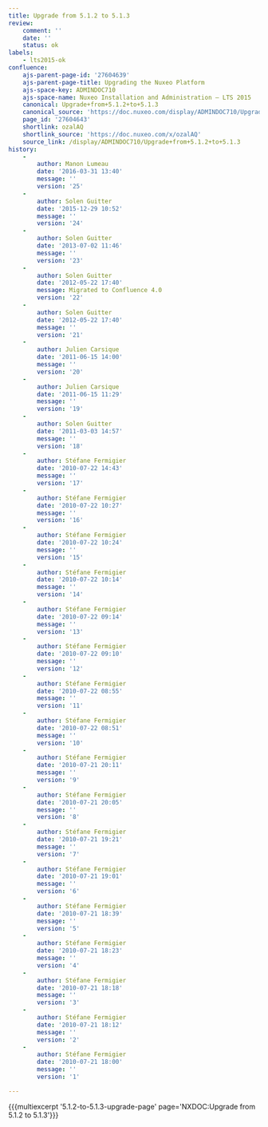 ```yaml
---
title: Upgrade from 5.1.2 to 5.1.3
review:
    comment: ''
    date: ''
    status: ok
labels:
    - lts2015-ok
confluence:
    ajs-parent-page-id: '27604639'
    ajs-parent-page-title: Upgrading the Nuxeo Platform
    ajs-space-key: ADMINDOC710
    ajs-space-name: Nuxeo Installation and Administration — LTS 2015
    canonical: Upgrade+from+5.1.2+to+5.1.3
    canonical_source: 'https://doc.nuxeo.com/display/ADMINDOC710/Upgrade+from+5.1.2+to+5.1.3'
    page_id: '27604643'
    shortlink: ozalAQ
    shortlink_source: 'https://doc.nuxeo.com/x/ozalAQ'
    source_link: /display/ADMINDOC710/Upgrade+from+5.1.2+to+5.1.3
history:
    - 
        author: Manon Lumeau
        date: '2016-03-31 13:40'
        message: ''
        version: '25'
    - 
        author: Solen Guitter
        date: '2015-12-29 10:52'
        message: ''
        version: '24'
    - 
        author: Solen Guitter
        date: '2013-07-02 11:46'
        message: ''
        version: '23'
    - 
        author: Solen Guitter
        date: '2012-05-22 17:40'
        message: Migrated to Confluence 4.0
        version: '22'
    - 
        author: Solen Guitter
        date: '2012-05-22 17:40'
        message: ''
        version: '21'
    - 
        author: Julien Carsique
        date: '2011-06-15 14:00'
        message: ''
        version: '20'
    - 
        author: Julien Carsique
        date: '2011-06-15 11:29'
        message: ''
        version: '19'
    - 
        author: Solen Guitter
        date: '2011-03-03 14:57'
        message: ''
        version: '18'
    - 
        author: Stéfane Fermigier
        date: '2010-07-22 14:43'
        message: ''
        version: '17'
    - 
        author: Stéfane Fermigier
        date: '2010-07-22 10:27'
        message: ''
        version: '16'
    - 
        author: Stéfane Fermigier
        date: '2010-07-22 10:24'
        message: ''
        version: '15'
    - 
        author: Stéfane Fermigier
        date: '2010-07-22 10:14'
        message: ''
        version: '14'
    - 
        author: Stéfane Fermigier
        date: '2010-07-22 09:14'
        message: ''
        version: '13'
    - 
        author: Stéfane Fermigier
        date: '2010-07-22 09:10'
        message: ''
        version: '12'
    - 
        author: Stéfane Fermigier
        date: '2010-07-22 08:55'
        message: ''
        version: '11'
    - 
        author: Stéfane Fermigier
        date: '2010-07-22 08:51'
        message: ''
        version: '10'
    - 
        author: Stéfane Fermigier
        date: '2010-07-21 20:11'
        message: ''
        version: '9'
    - 
        author: Stéfane Fermigier
        date: '2010-07-21 20:05'
        message: ''
        version: '8'
    - 
        author: Stéfane Fermigier
        date: '2010-07-21 19:21'
        message: ''
        version: '7'
    - 
        author: Stéfane Fermigier
        date: '2010-07-21 19:01'
        message: ''
        version: '6'
    - 
        author: Stéfane Fermigier
        date: '2010-07-21 18:39'
        message: ''
        version: '5'
    - 
        author: Stéfane Fermigier
        date: '2010-07-21 18:23'
        message: ''
        version: '4'
    - 
        author: Stéfane Fermigier
        date: '2010-07-21 18:18'
        message: ''
        version: '3'
    - 
        author: Stéfane Fermigier
        date: '2010-07-21 18:12'
        message: ''
        version: '2'
    - 
        author: Stéfane Fermigier
        date: '2010-07-21 18:00'
        message: ''
        version: '1'

---
```

{{{multiexcerpt '5.1.2-to-5.1.3-upgrade-page' page='NXDOC:Upgrade from 5.1.2 to 5.1.3'}}}

&nbsp;